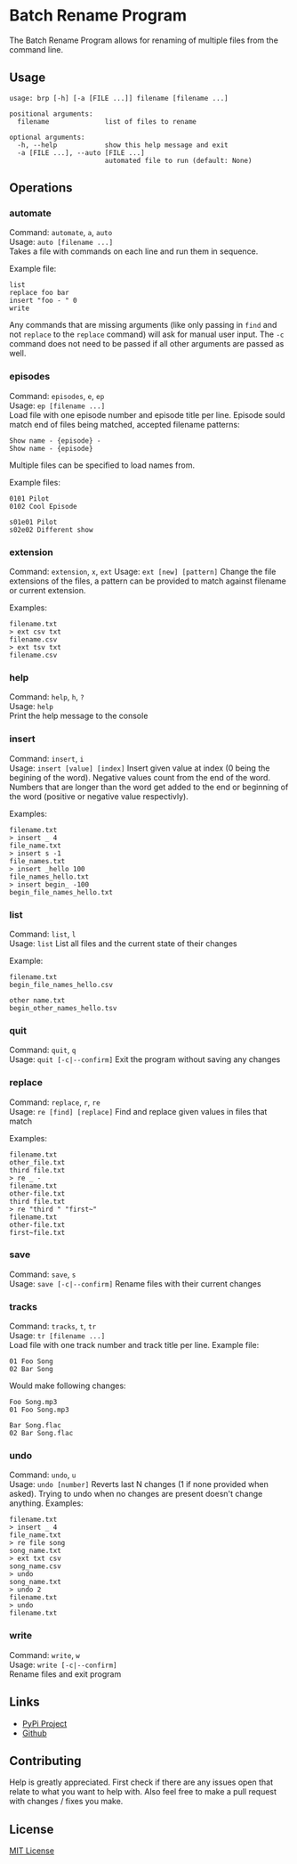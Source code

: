 # Batch Rename Program
The Batch Rename Program allows for renaming of multiple files from the command line.

## Usage
```
usage: brp [-h] [-a [FILE ...]] filename [filename ...]

positional arguments:
  filename              list of files to rename

optional arguments:
  -h, --help            show this help message and exit
  -a [FILE ...], --auto [FILE ...]
                        automated file to run (default: None)
```

## Operations
### automate
Command: `automate`, `a`, `auto`  
Usage: `auto [filename ...]`  
Takes a file with commands on each line and run them in sequence.

Example file:
```
list
replace foo bar
insert "foo - " 0
write
```
Any commands that are missing arguments (like only passing in `find` and not `replace`
to the `replace` command) will ask for manual user input. The `-c` command does not need
to be passed if all other arguments are passed as well.

### episodes
Command: `episodes`, `e`, `ep`  
Usage: `ep [filename ...]`  
Load file with one episode number and episode title per line.
Episode sould match end of files being matched, accepted filename patterns:
```
Show name - {episode} -
Show name - {episode}
```
Multiple files can be specified to load names from.

Example files:
```
0101 Pilot
0102 Cool Episode
```
```
s01e01 Pilot
s02e02 Different show
```

### extension
Command: `extension`, `x`, `ext`
Usage: `ext [new] [pattern]`
Change the file extensions of the files, a pattern can be provided to match against filename or current extension.

Examples:
```
filename.txt
> ext csv txt
filename.csv
> ext tsv txt
filename.csv
```

### help
Command: `help`, `h`, `?`  
Usage: `help`  
Print the help message to the console

### insert
Command: `insert`, `i`  
Usage: `insert [value] [index]`
Insert given value at index (0 being the begining of the word). Negative values count from the end of the word.
Numbers that are longer than the word get added to the end or beginning of the word (positive or negative value respectivly).

Examples:
```
filename.txt
> insert _ 4
file_name.txt
> insert s -1
file_names.txt
> insert _hello 100
file_names_hello.txt
> insert begin_ -100
begin_file_names_hello.txt
```

### list
Command: `list`, `l`  
Usage: `list`
List all files and the current state of their changes

Example:
```
filename.txt
begin_file_names_hello.csv

other name.txt
begin_other_names_hello.tsv
```

### quit
Command: `quit`, `q`  
Usage: `quit [-c|--confirm]`
Exit the program without saving any changes

### replace
Command: `replace`, `r`, `re`  
Usage: `re [find] [replace]`
Find and replace given values in files that match

Examples:
```
filename.txt
other_file.txt
third file.txt
> re _ -
filename.txt
other-file.txt
third file.txt
> re "third " "first~"
filename.txt
other-file.txt
first~file.txt
```

### save
Command: `save`, `s`  
Usage: `save [-c|--confirm]`
Rename files with their current changes

### tracks
Command: `tracks`, `t`, `tr`  
Usage: `tr [filename ...]`  
Load file with one track number and track title per line. Example file:
```
01 Foo Song
02 Bar Song
```
Would make following changes:
```
Foo Song.mp3
01 Foo Song.mp3

Bar Song.flac
02 Bar Song.flac
```

### undo
Command: `undo`, `u`  
Usage: `undo [number]`
Reverts last N changes (1 if none provided when asked). Trying to undo when no changes are present doesn't change anything.
Examples:
```
filename.txt
> insert _ 4
file_name.txt
> re file song
song_name.txt
> ext txt csv
song_name.csv
> undo
song_name.txt
> undo 2
filename.txt
> undo
filename.txt
```

### write
Command: `write`, `w`  
Usage: `write [-c|--confirm]`  
Rename files and exit program

## Links
* [PyPi Project](https://pypi.org/project/batchrenamer)
* [Github](https://github.com/spslater/batchrenamer)

## Contributing
Help is greatly appreciated. First check if there are any issues open that relate to what you want
to help with. Also feel free to make a pull request with changes / fixes you make.

## License
[MIT License](https://opensource.org/licenses/MIT)
